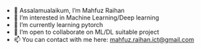 - 👋 Assalamualaikum, I’m Mahfuz Raihan
- 👀 I’m interested in Machine Learning/Deep learning
- 🌱 I’m currently learning pytorch
- 💞️ I’m open to collaborate on ML/DL suitable project
- 📫 You can contact with me here: mahfuz.raihan.ict@gmail.com

<!---
mahfuz-raihan/mahfuz-raihan is a ✨ special ✨ repository because its `README.md` (this file) appears on your GitHub profile.
You can click the Preview link to take a look at your changes.
--->
